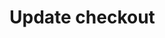 # Update checkout

<tabs>
  <tab title="PHP Old">
<code-block lang="PHP">
<![CDATA[
//
]]>
</code-block>
  </tab>
  <tab title="PHP New">
<code-block lang="PHP">
<![CDATA[
//
]]>
</code-block>
  </tab>
  <tab title="C#">
<code-block lang="c#">
<![CDATA[
//
]]>
</code-block>
  </tab>
  <tab title="Python">
<code-block lang="Python">
<![CDATA[
//
]]>
</code-block>
  </tab>
</tabs>